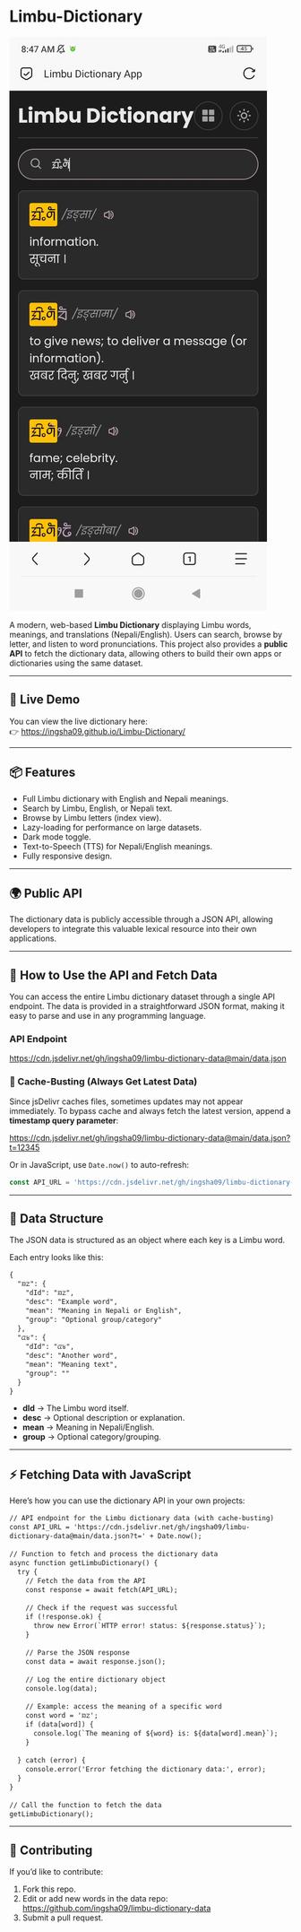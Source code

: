 # Limbu-Dictionary

![Screenshot](images/Screenshot_2025-09-27-08-47-39-320_mark.via.gp.jpg)

A modern, web-based **Limbu Dictionary** displaying Limbu words, meanings, and translations (Nepali/English). Users can search, browse by letter, and listen to word pronunciations. This project also provides a **public API** to fetch the dictionary data, allowing others to build their own apps or dictionaries using the same dataset.

---

## 🔗 Live Demo

You can view the live dictionary here:  
👉 https://ingsha09.github.io/Limbu-Dictionary/

---

## 📦 Features

- Full Limbu dictionary with English and Nepali meanings.  
- Search by Limbu, English, or Nepali text.  
- Browse by Limbu letters (index view).  
- Lazy-loading for performance on large datasets.  
- Dark mode toggle.  
- Text-to-Speech (TTS) for Nepali/English meanings.  
- Fully responsive design.  

---

## 🌍 Public API

The dictionary data is publicly accessible through a JSON API, allowing developers to integrate this valuable lexical resource into their own applications.

---

## 📡 How to Use the API and Fetch Data

You can access the entire Limbu dictionary dataset through a single API endpoint. The data is provided in a straightforward JSON format, making it easy to parse and use in any programming language.

### API Endpoint

https://cdn.jsdelivr.net/gh/ingsha09/limbu-dictionary-data@main/data.json

### 🔄 Cache-Busting (Always Get Latest Data)

Since jsDelivr caches files, sometimes updates may not appear immediately. To bypass cache and always fetch the latest version, append a **timestamp query parameter**:

https://cdn.jsdelivr.net/gh/ingsha09/limbu-dictionary-data@main/data.json?t=12345

Or in JavaScript, use `Date.now()` to auto-refresh:

```js
const API_URL = 'https://cdn.jsdelivr.net/gh/ingsha09/limbu-dictionary-data@main/data.json?t=' + Date.now();
```
---


## 📂 Data Structure

The JSON data is structured as an object where each key is a Limbu word.

Each entry looks like this:

```
{
  "ᤀᤁ": {
    "dId": "ᤀᤁ",
    "desc": "Example word",
    "mean": "Meaning in Nepali or English",
    "group": "Optional group/category"
  },
  "ᤂᤃ": {
    "dId": "ᤂᤃ",
    "desc": "Another word",
    "mean": "Meaning text",
    "group": ""
  }
}
```

-   **dId** → The Limbu word itself.
-   **desc** → Optional description or explanation.
-   **mean** → Meaning in Nepali/English.
-   **group** → Optional category/grouping.

---

## ⚡ Fetching Data with JavaScript

Here’s how you can use the dictionary API in your own projects:

```
// API endpoint for the Limbu dictionary data (with cache-busting)
const API_URL = 'https://cdn.jsdelivr.net/gh/ingsha09/limbu-dictionary-data@main/data.json?t=' + Date.now();

// Function to fetch and process the dictionary data
async function getLimbuDictionary() {
  try {
    // Fetch the data from the API
    const response = await fetch(API_URL);

    // Check if the request was successful
    if (!response.ok) {
      throw new Error(`HTTP error! status: ${response.status}`);
    }

    // Parse the JSON response
    const data = await response.json();

    // Log the entire dictionary object
    console.log(data);

    // Example: access the meaning of a specific word
    const word = 'ᤀᤁ';
    if (data[word]) {
      console.log(`The meaning of ${word} is: ${data[word].mean}`);
    }

  } catch (error) {
    console.error('Error fetching the dictionary data:', error);
  }
}

// Call the function to fetch the data
getLimbuDictionary();
```

---

## 🤝 Contributing

If you’d like to contribute:

1. Fork this repo.
2. Edit or add new words in the data repo: https://github.com/ingsha09/limbu-dictionary-data
3. Submit a pull request.
